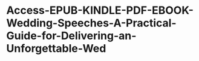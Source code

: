 # Access-EPUB-KINDLE-PDF-EBOOK-Wedding-Speeches-A-Practical-Guide-for-Delivering-an-Unforgettable-Wed